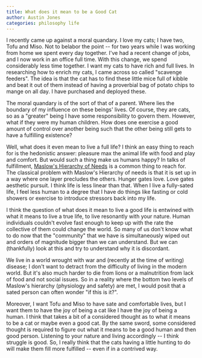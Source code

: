 ```yaml
---
title: What does it mean to be a Good Cat
author: Austin Jones
categories: philosophy life
---
```


<!-- intro -->
I recently came up against a moral quandary.
I love my cats; I have two, Tofu and Miso.
Not to belabor the point -- for two years while I was working from home we spent every day together.
I've had a recent change of jobs, and I now work in an office full time.
With this change, we spend considerably less time together.
I want my cats to have rich and full lives.
In researching how to enrich my cats, I came across so called "scavenge feeders".
The idea is that the cat has to find these little mice full of kibble and beat it out of them instead of having a proverbial bag of potato chips to mange on all day.
I have purchased and deployed these.

<!-- the question -->
The moral quandary is of the sort of that of a parent.
Where lies the boundary of my influence on these beings' lives.
Of course, they are cats, so as a "greater" being I have some responsibility to govern them.
However, what if they were my human children.
How does one exercise a good amount of control over another being such that the other being still gets to have a fulfilling existence?

<!-- debunk the easy answer -->
Well, what does it even mean to live a full life?
I think an easy thing to reach for is the hedonistic answer: pleasure max the animal life with food and play and comfort.
But would such a thing make us humans happy?
In talks of fulfillment, [Maslow's Hierarchy of Needs](https://en.wikipedia.org/wiki/Maslow%27s_hierarchy_of_needs) is a common thing to reach for.
The classical problem with Maslow's Hierarchy of needs is that it is set up in a way where one layer precludes the others.
Hunger gates love.
Love gates aesthetic pursuit.
I think life is less linear than that.
When I live a fully-sated life, I feel less human to a degree that I have do things like fasting or cold showers or exercise to introduce stressors back into my life.

<!-- intro what I think the answer it -->
I think the question of what does it mean to live a good life is entwined with what it means to live a true life, to live resonantly with your nature.
Human individuals couldn't evolve fast enough to keep up with the rate the collective of them could change the world.
So many of us don't know what to do now that the "community" that we have is simultaneously wiped out and orders of magnitude bigger than we can understand.
But we can (thankfully) look at this and try to understand why it is discordant.

<!-- how the answer informs humans -->
We live in a world wrought with war and (recently at the time of writing) disease; I don't want to detract from the difficulty of living in the modern world.
But it's also much harder to die from lions or a malnutrition from lack of food and not social issues.
So in a reality where the bottom two levels of Maslow's hierarchy (physiology and safety) are met, I would posit that a sated person can often wonder "if this is it?".

<!-- wait wasn't this about cats? -->
Moreover, I want Tofu and Miso to have sate and comfortable lives, but I want them to have the joy of being a cat like I have the joy of being a human.
I think that takes a bit of a considered thought as to what it means to be a cat or maybe even a good cat.
By the same sword, some considered thought is required to figure out what it means to be a good human and then good person.
Listening to your nature and living accordingly -- I think struggle is good.
So, I really think that the cats having a little hunting to do will make them fill more fulfilled -- even if in a contrived way.
